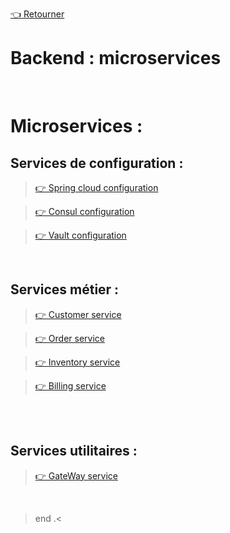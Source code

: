 [👈 Retourner ](../)

# Backend : microservices


<br>

# Microservices :


## Services de configuration : 

> [👉 Spring cloud configuration ](./config-service/)


> [👉 Consul configuration ](./Consul/)


> [👉 Vault configuration ](./Vault/)


<br>

## Services métier : 

> [ 👉 Customer service ](./customer-service/)


> [ 👉 Order service ](./order-service/)


> [ 👉 Inventory service ](./inventory-service/)


> [ 👉 Billing service ](./billing-service/)


<br>

<br>


## Services utilitaires : 

> [ 👉 GateWay service ](./gateway/) 

<br>




> end .<